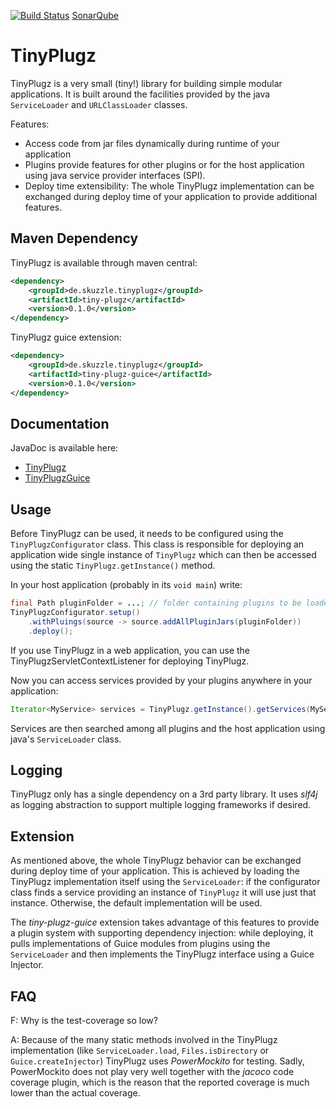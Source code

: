 [![Build Status](https://travis-ci.org/skuzzle/TinyPlugz.svg)](https://travis-ci.org/skuzzle/TinyPlugz)
[SonarQube](https://www.serverd.de/sonar/dashboard/index/1106)

TinyPlugz
================

TinyPlugz is a very small (tiny!) library for building simple modular
applications. It is built around the facilities provided by the java
`ServiceLoader` and `URLClassLoader` classes.

Features:
* Access code from jar files dynamically during runtime of your application
* Plugins provide features for other plugins or for the host application
  using java service provider interfaces (SPI).
* Deploy time extensibility: The whole TinyPlugz implementation can be
  exchanged during deploy time of your application to provide additional
  features.

## Maven Dependency
TinyPlugz is available through maven central:
```xml
<dependency>
    <groupId>de.skuzzle.tinyplugz</groupId>
    <artifactId>tiny-plugz</artifactId>
    <version>0.1.0</version>
</dependency>
```

TinyPlugz guice extension:
```xml
<dependency>
    <groupId>de.skuzzle.tinyplugz</groupId>
    <artifactId>tiny-plugz-guice</artifactId>
    <version>0.1.0</version>
</dependency>
```

## Documentation
JavaDoc is available here:
* [TinyPlugz](http://www.skuzzle.de/tiny-plugz/0.1.0/main/doc)
* [TinyPlugzGuice](http://www.skuzzle.de/tiny-plugz/0.1.0/guice/doc)

## Usage
Before TinyPlugz can be used, it needs to be configured using the
`TinyPlugzConfigurator` class. This class is responsible for deploying an
application wide single instance of `TinyPlugz` which can then be accessed
using the static `TinyPlugz.getInstance()` method.

In your host application (probably in its `void main`) write:

```java
final Path pluginFolder = ...; // folder containing plugins to be loaded
TinyPlugzConfigurator.setup()
    .withPluings(source -> source.addAllPluginJars(pluginFolder))
    .deploy();
```

If you use TinyPlugz in a web application, you can use the TinyPlugzServletContextListener
for deploying TinyPlugz.

Now you can access services provided by your plugins anywhere in your
application:

```java
Iterator<MyService> services = TinyPlugz.getInstance().getServices(MyService.class);
```

Services are then searched among all plugins and the host application using
java's `ServiceLoader` class.

## Logging
TinyPlugz only has a single dependency on a 3rd party library. It uses _slf4j_
as logging abstraction to support multiple logging frameworks if desired.

## Extension
As mentioned above, the whole TinyPlugz behavior can be exchanged during deploy
time of your application. This is achieved by loading the TinyPlugz
implementation itself using the `ServiceLoader`: if the configurator class
finds a service providing an instance of `TinyPlugz` it will use just that
instance. Otherwise, the default implementation will be used.

The _tiny-plugz-guice_ extension takes advantage of this features to provide
a plugin system with supporting dependency injection: while deploying, it pulls
implementations of Guice modules from plugins using the `ServiceLoader` and
then implements the TinyPlugz interface using a Guice Injector.

## FAQ

F: Why is the test-coverage so low?

A: Because of the many static methods involved in the TinyPlugz implementation
  (like `ServiceLoader.load`, `Files.isDirectory` or `Guice.createInjector`)
  TinyPlugz uses _PowerMockito_ for testing. Sadly, PowerMockito does not play
  very well together with the _jacoco_ code coverage plugin, which is the reason
  that the reported coverage is much lower than the actual coverage.